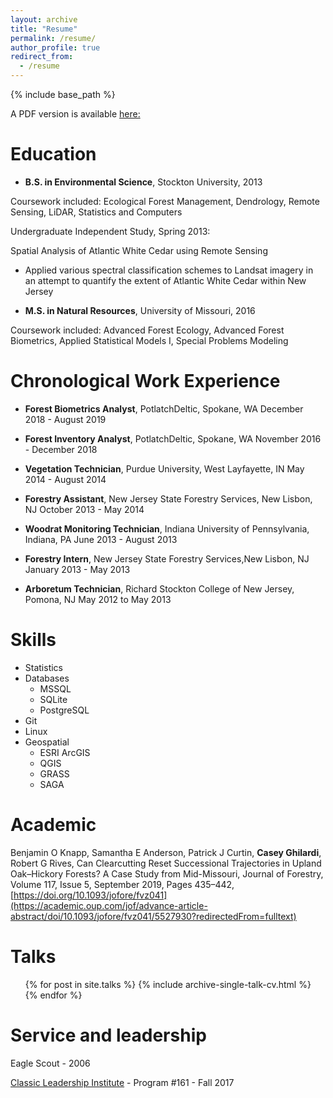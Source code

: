 ```yaml
---
layout: archive
title: "Resume"
permalink: /resume/
author_profile: true
redirect_from:
  - /resume
---
```


{% include base_path %}

A PDF version is available [here:](/files/Ghilardi_Resume_11_2019.pdf)

Education
======
* **B.S. in Environmental Science**, Stockton University, 2013

Coursework included:
 Ecological Forest Management, Dendrology, Remote Sensing, LiDAR, Statistics
and Computers

Undergraduate Independent Study, Spring 2013:

Spatial Analysis of Atlantic White Cedar using Remote Sensing
- Applied various spectral classification schemes to Landsat imagery in an attempt to
quantify the extent of Atlantic White Cedar within New Jersey

* **M.S. in Natural Resources**, University of Missouri, 2016

Coursework included: Advanced Forest Ecology, Advanced Forest Biometrics, Applied Statistical Models I, Special Problems Modeling

Chronological Work Experience
======
* **Forest Biometrics Analyst**,
PotlatchDeltic, Spokane, WA
December 2018 - August 2019

* **Forest Inventory Analyst**,
PotlatchDeltic, Spokane, WA
November 2016 - December 2018

* **Vegetation Technician**, 
Purdue University, West Layfayette, IN
May 2014 - August 2014

* **Forestry Assistant**,
New Jersey State Forestry Services, New Lisbon, NJ
October 2013 - May 2014

* **Woodrat Monitoring Technician**,
Indiana University of Pennsylvania, Indiana, PA
June 2013 - August 2013

* **Forestry Intern**,
New Jersey State Forestry Services,New Lisbon, NJ
January 2013 - May 2013

* **Arboretum Technician**, 
Richard Stockton College of New Jersey, Pomona, NJ
May 2012 to May 2013

  
Skills
======
* Statistics
* Databases
  * MSSQL
  * SQLite
  * PostgreSQL
* Git
* Linux
* Geospatial
  * ESRI ArcGIS
  * QGIS
  * GRASS
  * SAGA 

Academic
======

Benjamin O Knapp, Samantha E Anderson, Patrick J Curtin, **Casey Ghilardi**, Robert G Rives, Can Clearcutting Reset Successional Trajectories in Upland Oak–Hickory Forests? A Case Study from Mid-Missouri, Journal of Forestry, Volume 117, Issue 5, September 2019, Pages 435–442, [https://doi.org/10.1093/jofore/fvz041](https://academic.oup.com/jof/advance-article-abstract/doi/10.1093/jofore/fvz041/5527930?redirectedFrom=fulltext)

Talks
======
  <ul>{% for post in site.talks %}
    {% include archive-single-talk-cv.html %}
  {% endfor %}</ul>
  
  
Service and leadership
======
Eagle Scout - 2006

[Classic Leadership Institute](https://www.classicleadershipinstitute.com/) - Program #161 - Fall 2017 
